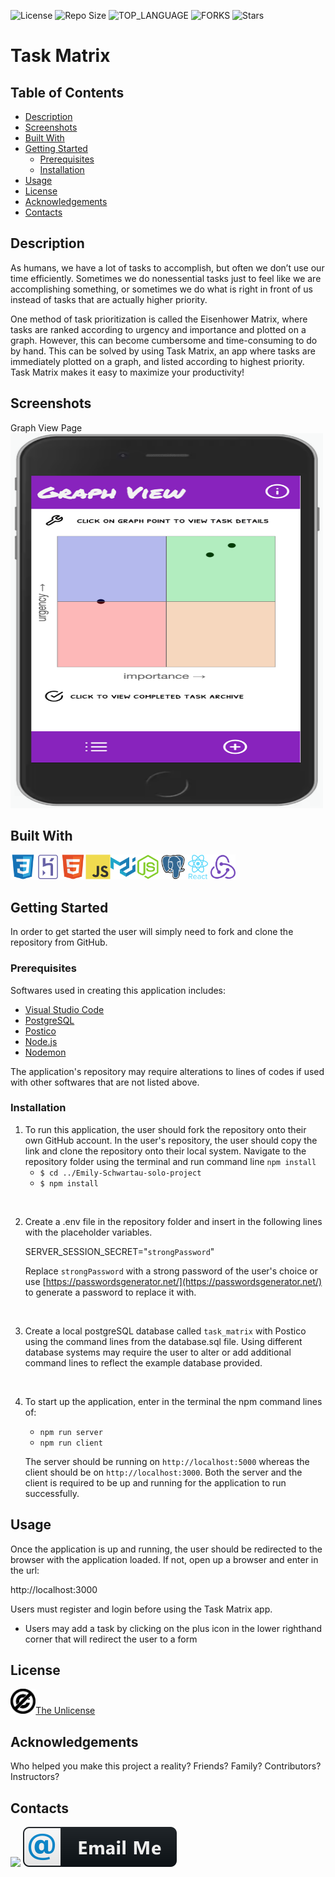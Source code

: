 ![License](https://img.shields.io/github/license/emilyschwartau/Emily-Schwartau-solo-project.svg?style=for-the-badge) ![Repo Size](https://img.shields.io/github/languages/code-size/emilyschwartau/Emily-Schwartau-solo-project.svg?style=for-the-badge) ![TOP_LANGUAGE](https://img.shields.io/github/languages/top/emilyschwartau/Emily-Schwartau-solo-project.svg?style=for-the-badge) ![FORKS](https://img.shields.io/github/forks/emilyschwartau/Emily-Schwartau-solo-project.svg?style=for-the-badge&social) ![Stars](https://img.shields.io/github/stars/emilyschwartau/Emily-Schwartau-solo-project.svg?style=for-the-badge)
    
# Task Matrix

## Table of Contents

- [Description](#description)
- [Screenshots](#screenshots)
- [Built With](#built-with)
- [Getting Started](#getting-started)
  - [Prerequisites](#prerequisites)
  - [Installation](#installation)
- [Usage](#usage)
- [License](#license)
- [Acknowledgements](#acknowledgements)
- [Contacts](#contacts)

## Description

As humans, we have a lot of tasks to accomplish, but often we don’t use our time efficiently. Sometimes we do nonessential tasks just to feel like we are accomplishing something, or sometimes we do what is right in front of us instead of tasks that are actually higher priority.

One method of task prioritization is called the Eisenhower Matrix, where tasks are ranked according to urgency and importance and plotted on a graph. However, this can become cumbersome and time-consuming to do by hand. This can be solved by using  Task Matrix, an app where tasks are immediately plotted on a graph, and listed according to highest priority. Task Matrix makes it easy to maximize your productivity!

## Screenshots

<div>
Graph View Page
<img src="/documentation/images/solo project screenshots/Screen Shot 2022-01-18 at 2.23.22 PM.png" style="width:500px;height:600px;"/>

</div>

## Built With

<a href="https://developer.mozilla.org/en-US/docs/Web/CSS"><img src="https://raw.githubusercontent.com/devicons/devicon/master/icons/css3/css3-original.svg" height="40px" width="40px" /></a><a href="https://www.heroku.com/"><img src="https://raw.githubusercontent.com/devicons/devicon/master/icons/heroku/heroku-original.svg" height="40px" width="40px" /></a><a href="https://developer.mozilla.org/en-US/docs/Web/HTML"><img src="https://raw.githubusercontent.com/devicons/devicon/master/icons/html5/html5-original.svg" height="40px" width="40px" /></a><a href="https://developer.mozilla.org/en-US/docs/Web/JavaScript"><img src="https://raw.githubusercontent.com/devicons/devicon/master/icons/javascript/javascript-original.svg" height="40px" width="40px" /></a><a href="https://material-ui.com/"><img src="https://raw.githubusercontent.com/devicons/devicon/master/icons/materialui/materialui-original.svg" height="40px" width="40px" /></a><a href="https://nodejs.org/en/"><img src="https://raw.githubusercontent.com/devicons/devicon/master/icons/nodejs/nodejs-original.svg" height="40px" width="40px" /></a><a href="https://www.postgresql.org/"><img src="https://raw.githubusercontent.com/devicons/devicon/master/icons/postgresql/postgresql-original.svg" height="40px" width="40px" /></a><a href="https://reactjs.org/"><img src="https://raw.githubusercontent.com/devicons/devicon/master/icons/react/react-original-wordmark.svg" height="40px" width="40px" /></a><a href="https://redux.js.org/"><img src="https://raw.githubusercontent.com/devicons/devicon/master/icons/redux/redux-original.svg" height="40px" width="40px" /></a>

## Getting Started

In order to get started the user will simply need to fork and clone the repository from GitHub.

### Prerequisites

Softwares used in creating this application includes:

- [Visual Studio Code](https://code.visualstudio.com/)
- [PostgreSQL](https://www.postgresql.org/)
- [Postico](https://eggerapps.at/postico/)
- [Node.js](https://nodejs.org/en/)
- [Nodemon](https://nodemon.io/)

The application's repository may require alterations to lines of codes if used with other softwares that are not listed above.

### Installation

1. To run this application, the user should fork the repository onto their own GitHub account. In the user's repository, the user should copy the link and clone the repository onto their local system. Navigate to the repository folder using the terminal and run command line `npm install`
   - `$ cd ../Emily-Schwartau-solo-project`
   - `$ npm install`

<br />

2. Create a .env file in the repository folder and insert in the following lines with the placeholder variables.

   SERVER_SESSION_SECRET="`strongPassword`" <br />

   Replace `strongPassword` with a strong password of the user's choice or use [https://passwordsgenerator.net/](https://passwordsgenerator.net/) to generate a password to replace it with.

<br />

3.  Create a local postgreSQL database called `task_matrix` with Postico using the command lines from the database.sql file. Using different database systems may require the user to alter or add additional command lines to reflect the example database provided.

<br />

4. To start up the application, enter in the terminal the npm command lines of:

   - `npm run server`
   - `npm run client`

   The server should be running on `http://localhost:5000` whereas the client should be on `http://localhost:3000`. Both the server and the client is required to be up and running for the application to run successfully.

## Usage

Once the application is up and running, the user should be redirected to the browser with the application loaded. If not, open up a browser and enter in the url:

http://localhost:3000

Users must register and login before using the Task Matrix app. 

- Users may add a task by clicking on the plus icon in the lower righthand corner that will redirect the user to a form


## License

<a href="https://choosealicense.com/licenses/unlicense/"><img src="https://raw.githubusercontent.com/johnturner4004/readme-generator/master/src/components/assets/images/unlicense.svg" height=40 />The Unlicense</a>

## Acknowledgements

Who helped you make this project a reality? Friends? Family? Contributors? Instructors?

## Contacts

<a href="https://www.linkedin.com/in/Emily Schwartau"><img src="https://img.shields.io/badge/LinkedIn-0077B5?style=for-the-badge&logo=linkedin&logoColor=white" /></a>  <a href="mailto:emilyschwartau@gmail.com"><img src=https://raw.githubusercontent.com/johnturner4004/readme-generator/master/src/components/assets/images/email_me_button_icon_151852.svg /></a>